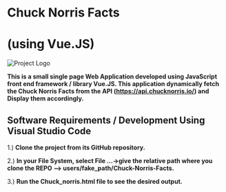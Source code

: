 # Chuck Norris Facts
# (using Vue.JS)

![Project Logo](https://github.com/loveshah751/Chuck-Norris-Facts/blob/master/img/chuck_readme.png)

**This is a small single page Web Application developed using JavaScript front end framework / library Vue.JS. This application dynamically fetch the Chuck Norris Facts from the API (https://api.chucknorris.io/) and Display them accordingly.**

## Software Requirements / Development Using Visual Studio Code
1.) **Clone the project from its GitHub repository.**

2.) **In your File System, select File ...->give the relative path where you clone the REPO --> users/fake_path/Chuck-Norris-Facts.**

3.) **Run the Chuck_norris.html file to see the desired output.**










